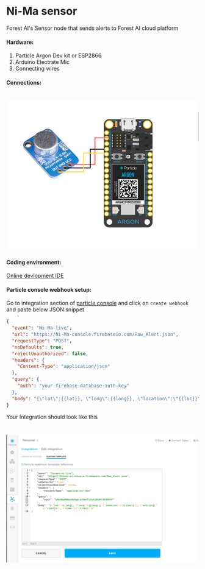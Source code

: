 # Ni-Ma sensor

Forest AI's Sensor node that sends alerts to Forest AI cloud platform

#### Hardware:

1. Particle Argon Dev kit or ESP2866
2. Arduino Electrate Mic
3. Connecting wires

#### Connections:

# ![Circuit](asset/circuit.png?raw=true)

#### Coding environment:

[Online devlopment IDE](https://build.particle.io/build)

#### Particle console webhook setup:

Go to integration section of [particle console](https://console.particle.io/devices) and click on `create webhook` and paste below JSON snippet

```json
{
  "event": "Ni-Ma-live",
  "url": "https://Ni-Ma-console.firebaseio.com/Raw_Alert.json",
  "requestType": "POST",
  "noDefaults": true,
  "rejectUnauthorized": false,
  "headers": {
    "Content-Type": "application/json"
  },
  "query": {
    "auth": "your-firebase-database-auth-key"
  },
  "body": "{\"lat\":{{lat}}, \"long\":{{long}}, \"location\":\"{{loc}}\", \"activity\":\"{{act}}\", \"time\":\"{{tim}}\"}"
}
```

Your Integration should look like this

# ![Webhook](asset/webhook-page.png?raw=true)
